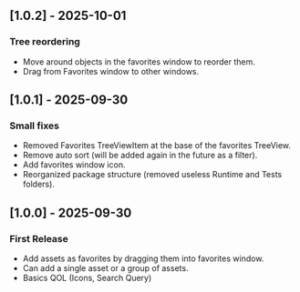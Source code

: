 ## [1.0.2] - 2025-10-01
### Tree reordering
- Move around objects in the favorites window to reorder them.
- Drag from Favorites window to other windows.

## [1.0.1] - 2025-09-30
### Small fixes
- Removed Favorites TreeViewItem at the base of the favorites TreeView.
- Remove auto sort (will be added again in the future as a filter).
- Add favorites window icon.
- Reorganized package structure (removed useless Runtime and Tests folders).

## [1.0.0] - 2025-09-30
### First Release
- Add assets as favorites by dragging them into favorites window.
- Can add a single asset or a group of assets.
- Basics QOL (Icons, Search Query)